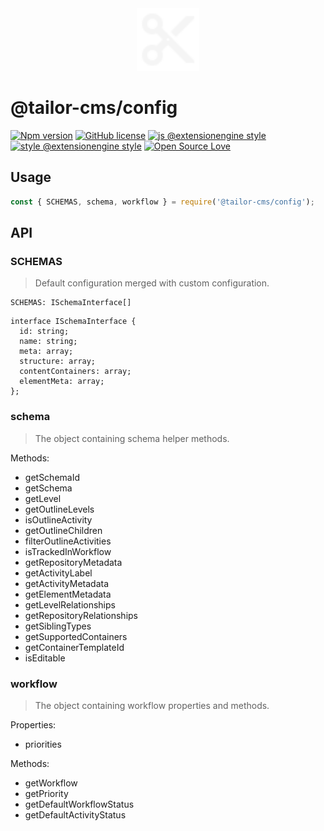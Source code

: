 <div align="center">
  <img width="100" src="../../client/assets/img/default-logo-full.svg">
</div>

# @tailor-cms/config

[![Npm
version](https://badgen.net/npm/v/@tailor-cms/config)](https://www.npmjs.com/package/@tailor-cms/config)
[![GitHub
license](https://badgen.net/github/license/ExtensionEngine/tailor)](https://github.com/ExtensionEngine/tailor/blob/develop/LICENSE)
[![js @extensionengine
style](https://badgen.net/badge/code%20style/@extensionengine/black)](https://github.com/ExtensionEngine/eslint-config)
[![style @extensionengine
style](https://badgen.net/badge/stylelint/@extensionengine/black)](https://github.com/ExtensionEngine/stylelint-config)
[![Open Source
Love](https://badgen.net/badge/Open%20Source/%E2%9D%A4/3eaf8e)](https://github.com/ellerbrock/open-source-badge/)

## Usage

```js
const { SCHEMAS, schema, workflow } = require('@tailor-cms/config');
```

## API

### SCHEMAS
> Default configuration merged with custom configuration.

```
SCHEMAS: ISchemaInterface[]
```

```
interface ISchemaInterface {
  id: string;
  name: string;
  meta: array;
  structure: array;
  contentContainers: array;
  elementMeta: array;
};
```

### schema
> The object containing schema helper methods.

Methods:
- getSchemaId
- getSchema
- getLevel
- getOutlineLevels
- isOutlineActivity
- getOutlineChildren
- filterOutlineActivities
- isTrackedInWorkflow
- getRepositoryMetadata
- getActivityLabel
- getActivityMetadata
- getElementMetadata
- getLevelRelationships
- getRepositoryRelationships
- getSiblingTypes
- getSupportedContainers
- getContainerTemplateId
- isEditable

### workflow
> The object containing workflow properties and methods.

Properties:
- priorities

Methods:
- getWorkflow
- getPriority
- getDefaultWorkflowStatus
- getDefaultActivityStatus
